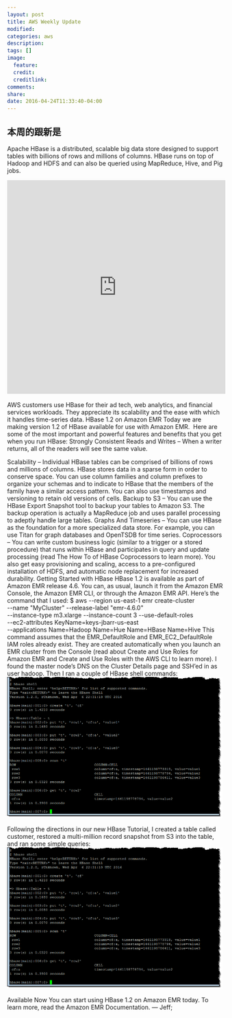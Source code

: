 ```yaml
---
layout: post
title: AWS Weekly Update
modified:
categories: aws
description:
tags: []
image:
  feature:
  credit:
  creditlink:
comments:
share:
date: 2016-04-24T11:33:40-04:00
---
```


## 本周的跟新是

Apache HBase is a distributed, scalable big data store designed to support tables with billions of rows and millions of columns. HBase runs on top of Hadoop and HDFS and can also be queried using MapReduce, Hive, and Pig jobs.

<iframe width="510" height="498" src="http://player.youku.com/embed/XMTU0MzgxMjkzMg==" frameborder="0"> </iframe>

AWS customers use HBase for their ad tech, web analytics, and financial services workloads. They appreciate its scalability and the ease with which it handles time-series data.
HBase 1.2 on Amazon EMR
Today we are making version 1.2 of HBase available for use with Amazon EMR.  Here are some of the most important and powerful features and benefits that you get when you run HBase:
Strongly Consistent Reads and Writes – When a writer returns, all of the readers will see the same value.

Scalability – Individual HBase tables can be comprised of billions of rows and millions of columns. HBase stores data in a sparse form in order to conserve space. You can use column families and column prefixes to organize your schemas and to indicate to HBase that the members of the family have a similar access pattern. You can also use timestamps and versioning to retain old versions of cells.
Backup to S3 – You can use the HBase Export Snapshot tool to backup your tables to Amazon S3. The backup operation is actually a MapReduce job and uses parallel processing to adeptly handle large tables.
Graphs And Timeseries – You can use HBase as the foundation for a more specialized data store. For example, you can use Titan for graph databases and OpenTSDB for time series.
Coprocessors – You can write custom business logic (similar to a trigger or a stored procedure) that runs within HBase and participates in query and update processing (read The How To of HBase Coprocessors to learn more).
You also get easy provisioning and scaling, access to a pre-configured installation of HDFS, and automatic node replacement for increased durability.
Getting Started with HBase
HBase 1.2 is available as part of Amazon EMR release 4.6. You can, as usual, launch it from the Amazon EMR Console, the Amazon EMR CLI, or through the Amazon EMR API. Here’s the command that I used:
$ aws --region us-east-1 emr create-cluster \
  --name "MyCluster" --release-label "emr-4.6.0" \
  --instance-type m3.xlarge --instance-count 3 --use-default-roles \
  --ec2-attributes KeyName=keys-jbarr-us-east \
  --applications Name=Hadoop Name=Hue Name=HBase Name=Hive
This command assumes that the EMR_DefaultRole and EMR_EC2_DefaultRole IAM roles already exist. They are created automatically when you launch an EMR cluster from the Console (read about Create and Use Roles for Amazon EMR and Create and Use Roles with the AWS CLI to learn more).
I  found the master node’s DNS on the Cluster Details page and SSH’ed in as user hadoop. Then I ran a couple of HBase shell commands:
![emr_hbase_simple_commands_1](/images/emr_hbase_simple_commands_1-1.png)

Following the directions in our new HBase Tutorial, I created a table called customer, restored a multi-million record snapshot from S3 into the table, and ran some simple queries:
![emr_hbase_simple_commands_1-1](/images/emr_hbase_simple_commands_1-1-1.png)


Available Now
You can start using HBase 1.2 on Amazon EMR today. To learn more, read the Amazon EMR Documentation.
— Jeff;

